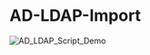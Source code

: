 # AD-LDAP-Import
![AD_LDAP_Script_Demo](https://user-images.githubusercontent.com/102058632/169559838-e5612663-2c5b-48b1-ab7c-865ca706fd7f.gif)
